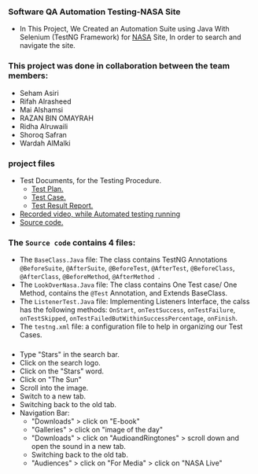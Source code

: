 ### Software QA Automation Testing-NASA Site

* In This Project, We Created an Automation Suite using Java With Selenium (TestNG Framework) for <a href='https://www.nasa.gov/'>NASA</a> Site, In order to search and navigate the site.

### This project was done in collaboration between the team members:
* Seham Asiri
* Rifah Alrasheed
* Mai Alshamsi
* RAZAN BIN OMAYRAH
* Ridha Alruwaili
* Shoroq Safran
* Wardah AlMalki

### project files
* Test Documents, for the Testing Procedure.
    * <a href="https://docs.google.com/document/d/1NBQsFalrNiCoIwep6ZyGMYG7ioshMAd3/edit?usp=sharing&ouid=113234837739401438291&rtpof=true&sd=true">Test Plan.</a>
    * <a href="https://docs.google.com/spreadsheets/d/1Ws7x9Vo8BKUdJh7vOqPoKeRdB8z59cx5/edit?usp=sharing&ouid=113234837739401438291&rtpof=true&sd=true">Test Case.</a>
    * <a href="https://docs.google.com/document/d/1Zsew_zJoeMWhTIScAuDaVyobE7phhtEh/edit?usp=sharing&ouid=113234837739401438291&rtpof=true&sd=true">Test Result Report.</a>
* <a href="https://youtu.be/D-3gLGrk3Sg">Recorded video, while Automated testing running</a>
* <a href="src/lookOverNasa/">Source code.</a>

### The `Source code` contains 4 files:
* The `BaseClass.Java` file: The class contains TestNG Annotations `@BeforeSuite`, `@AfterSuite`, `@BeforeTest`, `@AfterTest`, `@BeforeClass`, `@AfterClass`, `@BeforeMethod`, `@AfterMethod `.
* The `LookOverNasa.Java` file: The class contains One Test case/ One Method, contains the `@Test` Annotation,  and Extends BaseClass.
* The `ListenerTest.Java` file: Implementing Listeners Interface, the calss has the following methods: `OnStart`, `onTestSuccess`, `onTestFailure`, `onTestSkipped`, `onTestFailedButWithinSuccessPercentage`, `onFinish`.
* The `testng.xml` file: a configuration file to help in organizing our Test Cases.

### 
- Type "Stars" in the search bar.
- Click on the search logo.
- Click on the "Stars" word.
- Click on "The Sun"
- Scroll into the image.
- Switch to a new tab.
- Switching back to the old tab.
- Navigation Bar: 
    - "Downloads" > click on "E-book"
    - "Galleries" > click on "image of the day"
    - "Downloads" > click on "AudioandRingtones" > scroll down and open the sound in a new tab. 
    - Switching back to the old tab.
    - "Audiences" > click on "For Media" > click on "NASA Live"

